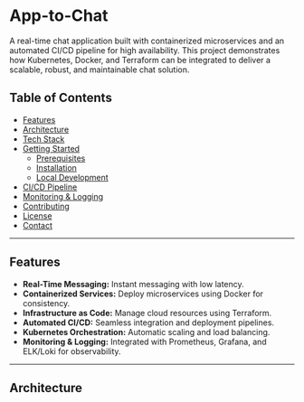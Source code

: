 # App-to-Chat

A real-time chat application built with containerized microservices and an automated CI/CD pipeline for high availability. This project demonstrates how Kubernetes, Docker, and Terraform can be integrated to deliver a scalable, robust, and maintainable chat solution.

## Table of Contents
- [Features](#features)
- [Architecture](#architecture)
- [Tech Stack](#tech-stack)
- [Getting Started](#getting-started)
  - [Prerequisites](#prerequisites)
  - [Installation](#installation)
  - [Local Development](#local-development)
- [CI/CD Pipeline](#cicd-pipeline)
- [Monitoring & Logging](#monitoring--logging)
- [Contributing](#contributing)
- [License](#license)
- [Contact](#contact)

---

## Features
- **Real-Time Messaging:** Instant messaging with low latency.
- **Containerized Services:** Deploy microservices using Docker for consistency.
- **Infrastructure as Code:** Manage cloud resources using Terraform.
- **Automated CI/CD:** Seamless integration and deployment pipelines.
- **Kubernetes Orchestration:** Automatic scaling and load balancing.
- **Monitoring & Logging:** Integrated with Prometheus, Grafana, and ELK/Loki for observability.

---

## Architecture
